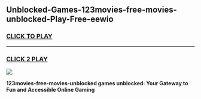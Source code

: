 
## Unblocked-Games-123movies-free-movies-unblocked-Play-Free-eewio
<h3>
<a href="https://premium76.site?title=123movies-free-movies-unblocked&ref=19M">CLICK TO PLAY</a></h3>
<hr>

<h3>
<a href="https://premium76.site?title=123movies-free-movies-unblocked&ref=19M">CLICK 2 PLAY</a>
  
</h3>

<a href="https://premium76.site?title=123movies-free-movies-unblocked&ref=19M"><img src="https://clearcache.store/games.png"></a>


**123movies-free-movies-unblocked games unblocked: Your Gateway to Fun and Accessible Online Gaming**
